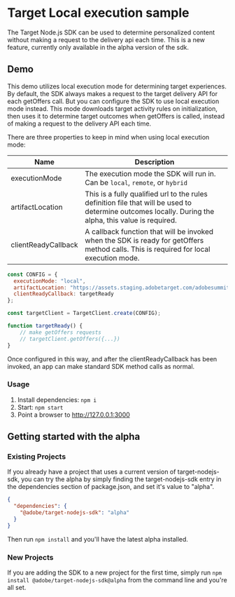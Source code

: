 # Target Local execution sample

The Target Node.js SDK can be used to determine personalized content without making a request to the delivery api each time.  This is a new feature, currently only available in the alpha version of the sdk.


## Demo

This demo utilizes local execution mode for determining target experiences.  By default, the SDK always makes a request to the target delivery API for each getOffers call.  But you can configure the SDK to use local execution mode instead.  This mode downloads target activity rules on initialization, then uses it to determine target outcomes when getOffers is called, instead of making a request to the delivery API each time.  

There are three properties to keep in mind when using local execution mode:

| Name                      | Description                                                                         |
|---------------------------|-------------------------------------------------------------------------------------|
| executionMode             | The execution mode the SDK will run in.  Can be `local`, `remote`, or `hybrid`      |
| artifactLocation          | This is a fully qualified url to the rules definition file that will be used to determine outcomes locally.  During the alpha, this value is required.      |
| clientReadyCallback       | A callback function that will be invoked when the SDK is ready for getOffers method calls.  This is required for local execution mode.      |


```js
const CONFIG = {
  executionMode: "local",
  artifactLocation: "https://assets.staging.adobetarget.com/adobesummit2018/waters_test/rules.json",
  clientReadyCallback: targetReady
};

const targetClient = TargetClient.create(CONFIG);

function targetReady() {
    // make getOffers requests
    // targetClient.getOffers({...})            
}
```

Once configured in this way, and after the clientReadyCallback has been invoked, an app can make standard SDK method calls as normal.


### Usage
1. Install dependencies: `npm i`
2. Start: `npm start`
3. Point a browser to http://127.0.0.1:3000

## Getting started with the alpha

### Existing Projects

If you already have a project that uses a current version of target-nodejs-sdk, you can try the alpha by simply finding the target-nodejs-sdk entry in the dependencies section of package.json, and set it's value to "alpha".

```json
{  
  "dependencies": {
    "@adobe/target-nodejs-sdk": "alpha"
  }
}
```

Then run `npm install` and you'll have the latest alpha installed.

### New Projects

If you are adding the SDK to a new project for the first time, simply run `npm install @adobe/target-nodejs-sdk@alpha` from the command line and you're all set.


